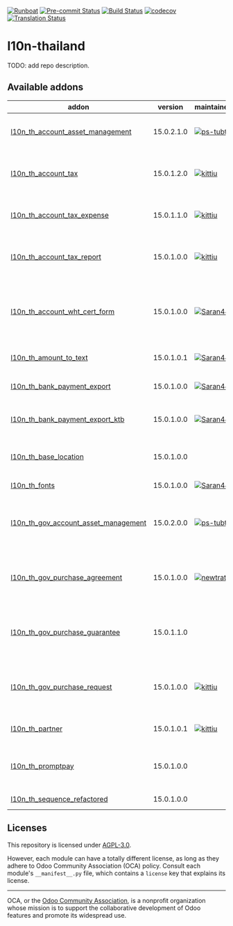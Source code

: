 
[![Runboat](https://img.shields.io/badge/runboat-Try%20me-875A7B.png)](https://runboat.odoo-community.org/builds?repo=OCA/l10n-thailand&target_branch=15.0)
[![Pre-commit Status](https://github.com/OCA/l10n-thailand/actions/workflows/pre-commit.yml/badge.svg?branch=15.0)](https://github.com/OCA/l10n-thailand/actions/workflows/pre-commit.yml?query=branch%3A15.0)
[![Build Status](https://github.com/OCA/l10n-thailand/actions/workflows/test.yml/badge.svg?branch=15.0)](https://github.com/OCA/l10n-thailand/actions/workflows/test.yml?query=branch%3A15.0)
[![codecov](https://codecov.io/gh/OCA/l10n-thailand/branch/15.0/graph/badge.svg)](https://codecov.io/gh/OCA/l10n-thailand)
[![Translation Status](https://translation.odoo-community.org/widgets/l10n-thailand-15-0/-/svg-badge.svg)](https://translation.odoo-community.org/engage/l10n-thailand-15-0/?utm_source=widget)

<!-- /!\ do not modify above this line -->

# l10n-thailand

TODO: add repo description.

<!-- /!\ do not modify below this line -->

<!-- prettier-ignore-start -->

[//]: # (addons)

Available addons
----------------
addon | version | maintainers | summary
--- | --- | --- | ---
[l10n_th_account_asset_management](l10n_th_account_asset_management/) | 15.0.2.1.0 | [![ps-tubtim](https://github.com/ps-tubtim.png?size=30px)](https://github.com/ps-tubtim) | Thai Localization - Assets Management
[l10n_th_account_tax](l10n_th_account_tax/) | 15.0.1.2.0 | [![kittiu](https://github.com/kittiu.png?size=30px)](https://github.com/kittiu) | Thai Localization - VAT and Withholding Tax
[l10n_th_account_tax_expense](l10n_th_account_tax_expense/) | 15.0.1.1.0 | [![kittiu](https://github.com/kittiu.png?size=30px)](https://github.com/kittiu) | Thai Localization - Expense Tax
[l10n_th_account_tax_report](l10n_th_account_tax_report/) | 15.0.1.0.0 | [![kittiu](https://github.com/kittiu.png?size=30px)](https://github.com/kittiu) | Thai Localization - VAT and Withholding Tax Reports
[l10n_th_account_wht_cert_form](l10n_th_account_wht_cert_form/) | 15.0.1.0.0 | [![Saran440](https://github.com/Saran440.png?size=30px)](https://github.com/Saran440) | Thai Localization - Withholding Tax Certificate Form
[l10n_th_amount_to_text](l10n_th_amount_to_text/) | 15.0.1.0.1 | [![Saran440](https://github.com/Saran440.png?size=30px)](https://github.com/Saran440) | Convert Amount Text to Thai
[l10n_th_bank_payment_export](l10n_th_bank_payment_export/) | 15.0.1.0.0 | [![Saran440](https://github.com/Saran440.png?size=30px)](https://github.com/Saran440) | Base export payment text file to bank
[l10n_th_bank_payment_export_ktb](l10n_th_bank_payment_export_ktb/) | 15.0.1.0.0 | [![Saran440](https://github.com/Saran440.png?size=30px)](https://github.com/Saran440) | Bank Payment Export File KTB
[l10n_th_base_location](l10n_th_base_location/) | 15.0.1.0.0 |  | Thai Localization - Base Location
[l10n_th_fonts](l10n_th_fonts/) | 15.0.1.0.0 | [![Saran440](https://github.com/Saran440.png?size=30px)](https://github.com/Saran440) | Collection of all fonts thai
[l10n_th_gov_account_asset_management](l10n_th_gov_account_asset_management/) | 15.0.2.0.0 | [![ps-tubtim](https://github.com/ps-tubtim.png?size=30px)](https://github.com/ps-tubtim) | Thai Localization - Government Assets Management
[l10n_th_gov_purchase_agreement](l10n_th_gov_purchase_agreement/) | 15.0.1.0.0 | [![newtratip](https://github.com/newtratip.png?size=30px)](https://github.com/newtratip) | Thai Localization - Government Purchase Agreement
[l10n_th_gov_purchase_guarantee](l10n_th_gov_purchase_guarantee/) | 15.0.1.1.0 |  | Thai Localization - Government Purchase Guarantee
[l10n_th_gov_purchase_request](l10n_th_gov_purchase_request/) | 15.0.1.0.0 | [![kittiu](https://github.com/kittiu.png?size=30px)](https://github.com/kittiu) | Thai Localization - Government Purchase Request
[l10n_th_partner](l10n_th_partner/) | 15.0.1.0.1 | [![kittiu](https://github.com/kittiu.png?size=30px)](https://github.com/kittiu) | Thai Localization - Partner
[l10n_th_promptpay](l10n_th_promptpay/) | 15.0.1.0.0 |  | Use PromptPay QR code with transfer acquirer.
[l10n_th_sequence_refactored](l10n_th_sequence_refactored/) | 15.0.1.0.0 |  | Base Sequence

[//]: # (end addons)

<!-- prettier-ignore-end -->

## Licenses

This repository is licensed under [AGPL-3.0](LICENSE).

However, each module can have a totally different license, as long as they adhere to Odoo Community Association (OCA)
policy. Consult each module's `__manifest__.py` file, which contains a `license` key
that explains its license.

----
OCA, or the [Odoo Community Association](http://odoo-community.org/), is a nonprofit
organization whose mission is to support the collaborative development of Odoo features
and promote its widespread use.
